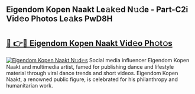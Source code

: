 ## Eigendom Kopen Naakt Le𝚊k𝚎d N𝚞𝚍e - Part-C2i Vid𝚎o Photos Le𝚊ks PwD8H

# <h2><a href="http://fb2mqg.evod.top/?m=Eigendom+Kopen+Naakt">🔗 👉🔴 Eigendom Kopen Naakt Vid𝚎o Ph𝚘t𝚘s</a></h2>

[![Eigendom Kopen Naakt N𝚞d𝚎s](https://i.imgur.com/8V9OHl7.gif)](http://fb2mqg.evod.top/?m=Eigendom+Kopen+Naakt)
Social media influencer Eigendom Kopen Naakt and multimedia artist, famed for publishing dance and lifestyle material through viral dance trends and short videos. Eigendom Kopen Naakt, a renowned public figure, is celebrated for his philanthropy and humanitarian work. 
